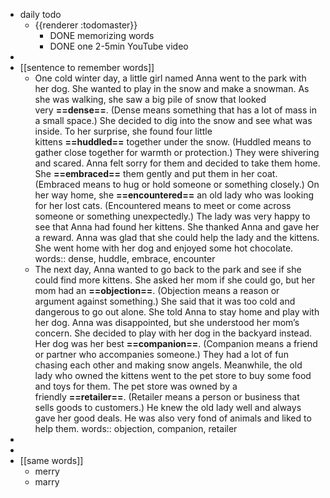 - daily todo
	- {{renderer :todomaster}}
		- DONE memorizing words
		- DONE one 2-5min YouTube video
-
- [[sentence to remember words]]
	- One cold winter day, a little girl named Anna went to the park with her dog. She wanted to play in the snow and make a snowman. As she was walking, she saw a big pile of snow that looked very **==dense==**. (Dense means something that has a lot of mass in a small space.) She decided to dig into the snow and see what was inside. To her surprise, she found four little kittens **==huddled==** together under the snow. (Huddled means to gather close together for warmth or protection.) They were shivering and scared. Anna felt sorry for them and decided to take them home. She **==embraced==** them gently and put them in her coat. (Embraced means to hug or hold someone or something closely.) On her way home, she **==encountered==** an old lady who was looking for her lost cats. (Encountered means to meet or come across someone or something unexpectedly.) The lady was very happy to see that Anna had found her kittens. She thanked Anna and gave her a reward. Anna was glad that she could help the lady and the kittens. She went home with her dog and enjoyed some hot chocolate.
	  words:: dense, huddle, embrace, encounter
	- The next day, Anna wanted to go back to the park and see if she could find more kittens. She asked her mom if she could go, but her mom had an **==objection==**. (Objection means a reason or argument against something.) She said that it was too cold and dangerous to go out alone. She told Anna to stay home and play with her dog. Anna was disappointed, but she understood her mom’s concern. She decided to play with her dog in the backyard instead. Her dog was her best **==companion==**. (Companion means a friend or partner who accompanies someone.) They had a lot of fun chasing each other and making snow angels. Meanwhile, the old lady who owned the kittens went to the pet store to buy some food and toys for them. The pet store was owned by a friendly **==retailer==**. (Retailer means a person or business that sells goods to customers.) He knew the old lady well and always gave her good deals. He was also very fond of animals and liked to help them.
	  words:: objection, companion, retailer
-
-
- [[same words]]
	- merry
	- marry